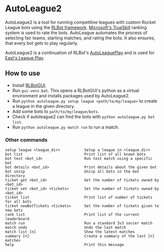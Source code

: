 # AutoLeague2

AutoLeague2 is a tool for running competitive leagues with custom Rocket League bots using the [RLBot framework](http://rlbot.org/).
[Microsoft's TrueSkill](https://www.microsoft.com/en-us/research/project/trueskill-ranking-system/) ranking system is used to rate the bots.
AutoLeague automates the process of selecting fair teams, starting matches, and rating the bots.
It also ensures, that every bot gets to play regularly.

AutoLeague2 is a continuation of RLBot's [AutoLeaguePlay](https://github.com/RLBot/AutoLeaguePlay) and is used for [East's League Play](https://docs.google.com/document/d/1PzZ3UgBp36RO7V6iiXN3AnLioDUAW9jwgHpZXiFuvIg/edit#).  

## How to use

* Install [RLBotGUI](http://rlbot.org/).
* Run `gui-venv.bat`. This opens a RLBotGUI's python as a virtual environment and installs packages used by AutoLeague2.
* Run `python autoleague.py setup league <path/to/my/league>` to create a league in the given directory.
* Add some bots to `path/to/my/league/bots`.
* Check if autoleague2 can find the bots with `python autoleague.py bot list`.
* Run `python autoleague.py match run` to run a match.

### Other commands

```
setup league <league_dir>           Setup a league in <league_dir>
bot list                            Print list of all known bots
bot test <bot_id>                   Run test match using a specific bot
bot details <bot_id>                Print details about the given bot
bot unzip                           Unzip all bots in the bot directory
ticket get <bot_id>                 Get the number of tickets owned by <bot_id>
ticket set <bot_id> <tickets>       Set the number of tickets owned by <bot_id>
ticket list                         Print list of number of tickets for all bots
ticket newBotTickets <tickets>      Set the number of tickets given to new bots
rank list                           Print list of the current leaderboard
match run                           Run a standard 3v3 soccer match
match undo                          Undo the last match
match list [n]                      Show the latest matches
summary [n]                         Create a summary of the last [n] matches
help                                Print this message
```

